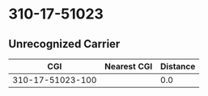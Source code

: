 # 310-17-51023
## Unrecognized Carrier


| CGI | Nearest CGI | Distance |
|-----|-------------|----------|
| 310-17-51023-100 |  | 0.0 |
